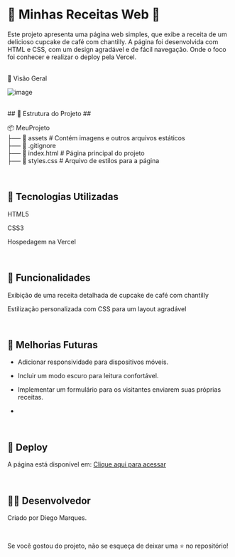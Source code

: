 # 🍰 Minhas Receitas Web 🍰 #

Este projeto apresenta uma página web simples, que exibe a receita de um delicioso cupcake de café com chantilly. A página foi desenvolvida com HTML e CSS, com um design agradável e de fácil navegação. Onde o foco foi conhecer e realizar o deploy pela Vercel.

<br>
📸 Visão Geral

![image](https://github.com/user-attachments/assets/98a9a0ee-09e8-431b-88d5-85359b64d81a)




<br>
## 📂 Estrutura do Projeto ##

📦 MeuProjeto <br>
├── 📂 assets  # Contém imagens e outros arquivos estáticos <br>
├── 📄 .gitignore <br>
├── 📄 index.html  # Página principal do projeto <br>
├── 📄 styles.css  # Arquivo de estilos para a página <br>

<br>

## 🚀 Tecnologias Utilizadas ##

HTML5

CSS3

Hospedagem na Vercel

<br>

## 📌 Funcionalidades ##

Exibição de uma receita detalhada de cupcake de café com chantilly

Estilização personalizada com CSS para um layout agradável

<br>

## 🔧 Melhorias Futuras ##

* Adicionar responsividade para dispositivos móveis.

* Incluir um modo escuro para leitura confortável.

* Implementar um formulário para os visitantes enviarem suas próprias receitas.
* 
<br>

## 🔗 Deploy ##

A página está disponível em: [Clique aqui para acessar](https://projeto-caderno-de-receita.vercel.app/)

<br>

## 👨‍💻 Desenvolvedor ##

Criado por Diego Marques.

<br>

Se você gostou do projeto, não se esqueça de deixar uma ⭐ no repositório!


